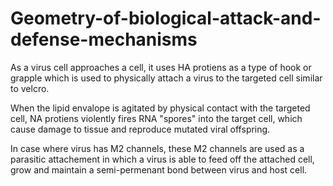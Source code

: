 # Geometry-of-biological-attack-and-defense-mechanisms
As a virus cell approaches a cell, it uses HA protiens as a type of hook or grapple which is used to physically attach a virus to the targeted cell similar to velcro.

When the lipid envalope is agitated by physical contact with the targeted cell, NA protiens violently fires RNA "spores" into the target cell, which cause damage to tissue and reproduce mutated viral offspring.

In case where virus has M2 channels, these M2 channels are used as a parasitic attachement in which a virus is able to feed off the attached cell, grow and maintain a semi-permenant bond between virus and host cell.
